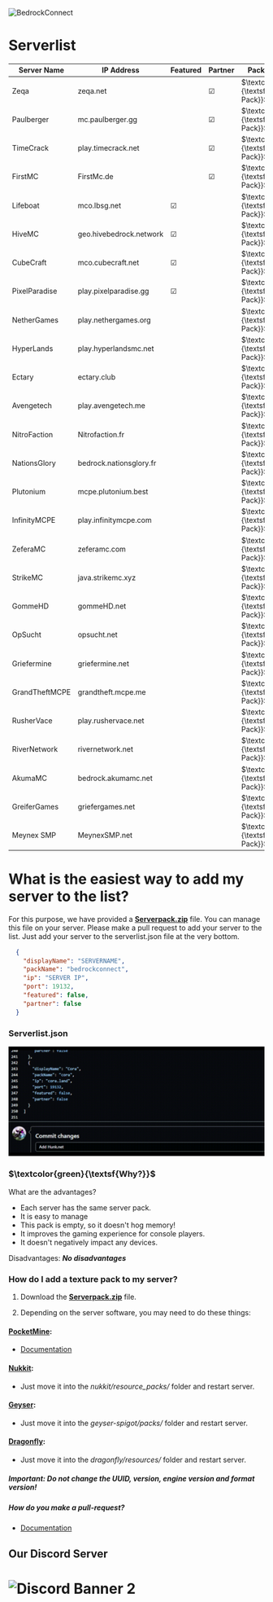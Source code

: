 ![BedrockConnect](https://cdn.discordapp.com/attachments/1022232337938911262/1099499823029305384/channels4_banner.jpg)
 
# Serverlist

| Server Name        | IP Address              | Featured  | Partner |      	Pack status     	                      | Serverpack             |
|--------------------|-------------------------|-----------|---------|--------------------------	              |----------------------------------|
| Zeqa               | zeqa.net                |           | &#9745; | $\textcolor{red}{\textsf{Own Pack}}$ | https://pack.bedrockhub.io/zeqa
| Paulberger         | mc.paulberger.gg        |           | &#9745; | $\textcolor{red}{\textsf{Own Pack}}$ | https://pack.bedrockhub.io/paulberger
| TimeCrack          | play.timecrack.net      |           | &#9745; | $\textcolor{red}{\textsf{Own Pack}}$ | https://pack.bedrockhub.io/timecrack
| FirstMC            | FirstMc.de              |           | &#9745; | $\textcolor{red}{\textsf{Own Pack}}$ | https://pack.bedrockhub.io/firstmc
| Lifeboat           | mco.lbsg.net            | &#9745;   |         | $\textcolor{red}{\textsf{Own Pack}}$ | https://pack.bedrockhub.io/lbsg
| HiveMC             | geo.hivebedrock.network | &#9745;   |         | $\textcolor{red}{\textsf{Own Pack}}$ | https://pack.bedrockhub.io/hivemc
| CubeCraft          | mco.cubecraft.net       | &#9745;   |         | $\textcolor{red}{\textsf{Own Pack}}$ | https://pack.bedrockhub.io/cubecraft
| PixelParadise      | play.pixelparadise.gg   | &#9745;   |         | $\textcolor{red}{\textsf{Own Pack}}$ | https://pack.bedrockhub.io/pixelparadise
| NetherGames        | play.nethergames.org    |           |         | $\textcolor{red}{\textsf{Own Pack}}$ | https://pack.bedrockhub.io/nethergames
| HyperLands         | play.hyperlandsmc.net   |           |         | $\textcolor{red}{\textsf{Own Pack}}$ | https://pack.bedrockhub.io/hyperlands
| Ectary             | ectary.club             |           |         | $\textcolor{red}{\textsf{Own Pack}}$ | https://pack.bedrockhub.io/ectary
| Avengetech         | play.avengetech.me      |           |         | $\textcolor{red}{\textsf{Own Pack}}$ | https://pack.bedrockhub.io/avengetech
| NitroFaction       | Nitrofaction.fr         |           |         | $\textcolor{red}{\textsf{Own Pack}}$ | https://pack.bedrockhub.io/nitrofaction
| NationsGlory       | bedrock.nationsglory.fr |           |         | $\textcolor{red}{\textsf{Own Pack}}$ | https://pack.bedrockhub.io/NationsGlory
| Plutonium          | mcpe.plutonium.best     |           |         | $\textcolor{red}{\textsf{Own Pack}}$ | https://pack.bedrockhub.io/plutonium
| InfinityMCPE       | play.infinitymcpe.com   |           |         | $\textcolor{red}{\textsf{Own Pack}}$ | https://pack.bedrockhub.io/infinitymcpe
| ZeferaMC           | zeferamc.com            |           |         | $\textcolor{red}{\textsf{Own Pack}}$ | https://pack.bedrockhub.io/zeferamc
| StrikeMC           | java.strikemc.xyz       |           |         | $\textcolor{red}{\textsf{Own Pack}}$ | https://pack.bedrockhub.io/strikemc
| GommeHD            | gommeHD.net             |           |         | $\textcolor{red}{\textsf{Own Pack}}$ | https://pack.bedrockhub.io/gommehd
| OpSucht            | opsucht.net             |           |         | $\textcolor{red}{\textsf{Own Pack}}$ | https://pack.bedrockhub.io/opsucht
| Griefermine        | griefermine.net         |           |         | $\textcolor{red}{\textsf{Own Pack}}$ | https://pack.bedrockhub.io/griefermine
| GrandTheftMCPE     | grandtheft.mcpe.me      |           |         | $\textcolor{red}{\textsf{Own Pack}}$ | https://pack.bedrockhub.io/grandtheftmcpe
| RusherVace         | play.rushervace.net     |           |         | $\textcolor{red}{\textsf{Own Pack}}$ | https://pack.bedrockhub.io/rushervace
| RiverNetwork       | rivernetwork.net        |           |         | $\textcolor{red}{\textsf{Own Pack}}$ | https://pack.bedrockhub.io/rivernetwork
| AkumaMC            | bedrock.akumamc.net     |           |         | $\textcolor{red}{\textsf{Own Pack}}$ | https://pack.bedrockhub.io/akumamc
| GreiferGames       | griefergames.net        |           |         | $\textcolor{red}{\textsf{Own Pack}}$ | https://pack.bedrockhub.io/griefergames
| Meynex SMP         | MeynexSMP.net           |           |         | $\textcolor{red}{\textsf{Own Pack}}$ | https://pack.bedrockhub.io/griefermine


# What is the easiest way to add my server to the list?

For this purpose, we have provided a [<strong>Serverpack.zip</strong>](https://pack.bedrockhub.io/bedrockconnect) file. You can manage this file on your server. Please make a pull request to add your server to the list. Just add your server to the serverlist.json file at the very bottom.

```json
  {
    "displayName": "SERVERNAME",
    "packName": "bedrockconnect",
    "ip": "SERVER IP",
    "port": 19132,
    "featured": false,
    "partner": false
  }
```

### Serverlist.json
![HowAddthat](https://github.com/BedrockHubIO/BedrockConnect-Serverlist/blob/c710fd83b8abb3379d6aa9169727c22f64c66d50/0423-_1_.gif)

### $\textcolor{green}{\textsf{Why?}}$
What are the advantages?
- Each server has the same server pack.
- It is easy to manage
- This pack is empty, so it doesn't hog memory!
- It improves the gaming experience for console players.
- It doesn't negatively impact any devices.

Disadvantages: 
<strong>*No disadvantages*</strong>

### How do I add a texture pack to my server?

1. Download the [<strong>Serverpack.zip</strong>](https://pack.bedrockhub.io/bedrockconnect) file.

2. Depending on the server software, you may need to do these things: 

#### [PocketMine](https://discord.com/invite/xxp7VAYQtn): 
- [Documentation](https://github.com/pmmp/PocketMine-MP/blob/stable/resources/resource_packs.yml) 


#### [Nukkit](https://discord.com/invite/5PzMkyK):
- Just move it into the *nukkit/resource_packs/* folder and restart server. 


#### [Geyser](https://discord.com/invite/geysermc):
- Just move it into the *geyser-spigot/packs/* folder and restart server.


#### [Dragonfly](https://discord.gg/NRbJ9Q8zmn): 
- Just move it into the *dragonfly/resources/* folder and restart server.
	



##### <strong>Important:</strong> Do not change the UUID, version, engine version and format version! 
	
##### How do you make a pull-request?
- [Documentation](https://docs.github.com/en/pull-requests/collaborating-with-pull-requests/proposing-changes-to-your-work-with-pull-requests/about-pull-requests)

## Our Discord Server
![Discord Banner 2](https://discordapp.com/api/guilds/880891245306740807/widget.png?style=banner2)
=======
